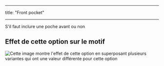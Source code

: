 - - -
title: "Front pocket"
- - -

S'il faut inclure une poche avant ou non

## Effet de cette option sur le motif

![Cette image montre l'effet de cette option en superposant plusieurs variantes qui ont une valeur différente pour cette option](waralee_frontpocket_sample.svg "Effect of this option on the pattern")
